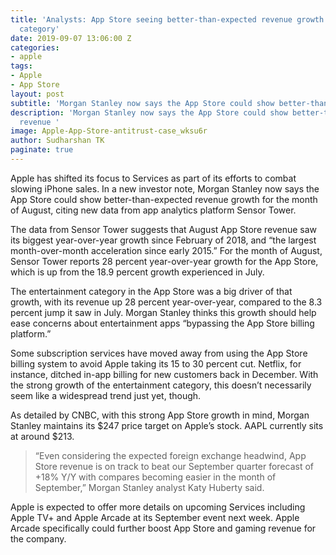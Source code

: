 ```yaml
---
title: 'Analysts: App Store seeing better-than-expected revenue growth due to entertainment
  category'
date: 2019-09-07 13:06:00 Z
categories:
- apple
tags:
- Apple
- App Store
layout: post
subtitle: 'Morgan Stanley now says the App Store could show better-than-expected revenue '
description: 'Morgan Stanley now says the App Store could show better-than-expected
  revenue '
image: Apple-App-Store-antitrust-case_wksu6r
author: Sudharshan TK
paginate: true
---
```


Apple has shifted its focus to Services as part of its efforts to combat slowing iPhone sales. In a new investor note, Morgan Stanley now says the App Store could show better-than-expected revenue growth for the month of August, citing new data from app analytics platform Sensor Tower.

The data from Sensor Tower suggests that August App Store revenue saw its biggest year-over-year growth since February of 2018, and “the largest month-over-month acceleration since early 2015.” For the month of August, Sensor Tower reports 28 percent year-over-year growth for the App Store, which is up from the 18.9 percent growth experienced in July.

The entertainment category in the App Store was a big driver of that growth, with its revenue up 28 percent year-over-year, compared to the 8.3 percent jump it saw in July. Morgan Stanley thinks this growth should help ease concerns about entertainment apps “bypassing the App Store billing platform.”

Some subscription services have moved away from using the App Store billing system to avoid Apple taking its 15 to 30 percent cut. Netflix, for instance, ditched in-app billing for new customers back in December. With the strong growth of the entertainment category, this doesn’t necessarily seem like a widespread trend just yet, though.

As detailed by CNBC, with this strong App Store growth in mind, Morgan Stanley maintains its $247 price target on Apple’s stock. AAPL currently sits at around $213.

> “Even considering the expected foreign exchange headwind, App Store revenue is on track to beat our September quarter forecast of +18% Y/Y with compares becoming easier in the month of September,” Morgan Stanley analyst Katy Huberty said.

Apple is expected to offer more details on upcoming Services including Apple TV+ and Apple Arcade at its September event next week. Apple Arcade specifically could further boost App Store and gaming revenue for the company.
